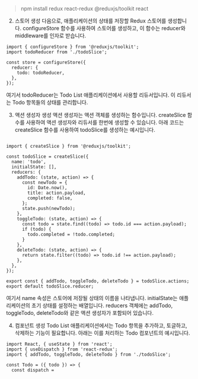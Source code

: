 > npm install redux react-redux @reduxjs/toolkit react

2. 스토어 생성
   다음으로, 애플리케이션의 상태를 저장할 Redux 스토어를 생성합니다. configureStore 함수를 사용하여 스토어를 생성하고, 이 함수는 reducer와 middleware를 인자로 받습니다.

```
import { configureStore } from '@reduxjs/toolkit';
import todoReducer from './todoSlice';

const store = configureStore({
  reducer: {
    todo: todoReducer,
  },
});

```

여기서 todoReducer는 Todo List 애플리케이션에서 사용할 리듀서입니다. 이 리듀서는 Todo 항목들의 상태를 관리합니다.

3. 액션 생성자 생성
   액션 생성자는 액션 객체를 생성하는 함수입니다. createSlice 함수를 사용하여 액션 생성자와 리듀서를 한번에 생성할 수 있습니다. 아래 코드는 createSlice 함수를 사용하여 todoSlice를 생성하는 예시입니다.

```

import { createSlice } from '@reduxjs/toolkit';

const todoSlice = createSlice({
  name: 'todo',
  initialState: [],
  reducers: {
    addTodo: (state, action) => {
      const newTodo = {
        id: Date.now(),
        title: action.payload,
        completed: false,
      };
      state.push(newTodo);
    },
    toggleTodo: (state, action) => {
      const todo = state.find((todo) => todo.id === action.payload);
      if (todo) {
        todo.completed = !todo.completed;
      }
    },
    deleteTodo: (state, action) => {
      return state.filter((todo) => todo.id !== action.payload);
    },
  },
});

export const { addTodo, toggleTodo, deleteTodo } = todoSlice.actions;
export default todoSlice.reducer;

```

여기서 name 속성은 스토어에 저장될 상태의 이름을 나타냅니다. initialState는 애플리케이션의 초기 상태를 설정하는 배열입니다. reducers 객체에는 addTodo, toggleTodo, deleteTodo와 같은 액션 생성자가 포함되어 있습니다.

4. 컴포넌트 생성
   Todo List 애플리케이션에서는 Todo 항목을 추가하고, 토글하고, 삭제하는 기능이 필요합니다. 아래는 이를 처리하는 Todo 컴포넌트의 예시입니다.

```
import React, { useState } from 'react';
import { useDispatch } from 'react-redux';
import { addTodo, toggleTodo, deleteTodo } from './todoSlice';

const Todo = ({ todo }) => {
  const dispatch =

```
